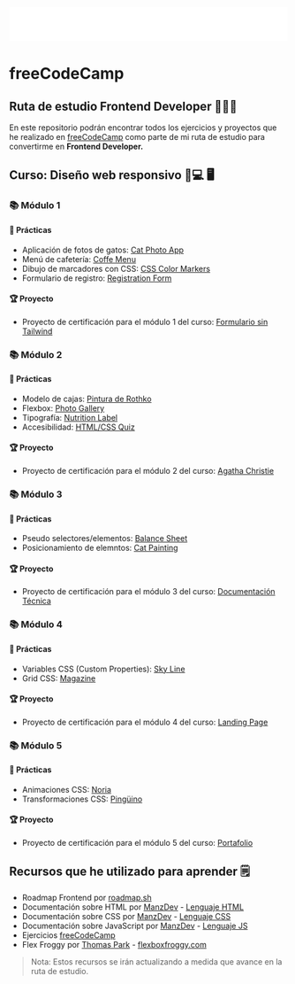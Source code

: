 ![Roadmap Frontend con freeCodeCamp](/assets/freeCodeCamp_logo.png)

# freeCodeCamp

## Ruta de estudio Frontend Developer 👨🏻‍💻

En este repositorio podrán encontrar todos los ejercicios y proyectos que he realizado en [freeCodeCamp](https://freecodecamp.org) como parte de mi ruta de estudio para convertirme en **Frontend Developer.**

## Curso: Diseño web responsivo 📱💻 🖥️

### 📚 Módulo 1

#### 🧩 Prácticas

- Aplicación de fotos de gatos: [Cat Photo App](https://jhangch.github.io/freeCodeCamp/Practicas/CatPhotoApp)
- Menú de cafetería: [Coffe Menu](https://jhangch.github.io/freeCodeCamp/Practicas/CoffeeMenu)
- Dibujo de marcadores con CSS: [CSS Color Markers](https://jhangch.github.io/freeCodeCamp/Practicas/CSSColorMarkers)
- Formulario de registro: [Registration Form](https://jhangch.github.io/freeCodeCamp/Practicas/RegistrationForm)

#### 🏆 Proyecto

- Proyecto de certificación para el módulo 1 del curso: [Formulario sin Tailwind](https://jhangch.github.io/freeCodeCamp/Proyectos/SurveyForm)

### 📚 Módulo 2

#### 🧩 Prácticas

- Modelo de cajas: [Pintura de Rothko](https://jhangch.github.io/freeCodeCamp/Practicas/RothkoPainting)
- Flexbox: [Photo Gallery](https://jhangch.github.io/freeCodeCamp/Practicas/CSSFlexboxPhotoGallery)
- Tipografía: [Nutrition Label](https://jhangch.github.io/freeCodeCamp/Practicas/NutritionLabel)
- Accesibilidad: [HTML/CSS Quiz](https://jhangch.github.io/freeCodeCamp/Practicas/HTMLCSSQuiz)

#### 🏆 Proyecto

- Proyecto de certificación para el módulo 2 del curso: [Agatha Christie]()

### 📚 Módulo 3

#### 🧩 Prácticas

- Pseudo selectores/elementos: [Balance Sheet](https://jhangch.github.io/freeCodeCamp/Practicas/BalanceSheet)
- Posicionamiento de elemntos: [Cat Painting](https://jhangch.github.io/freeCodeCamp/Practicas/CatPainting)

#### 🏆 Proyecto

- Proyecto de certificación para el módulo 3 del curso: [Documentación Técnica]()

### 📚 Módulo 4

#### 🧩 Prácticas

- Variables CSS (Custom Properties): [Sky Line]()
- Grid CSS: [Magazine]()

#### 🏆 Proyecto

- Proyecto de certificación para el módulo 4 del curso: [Landing Page]()

### 📚 Módulo 5

#### 🧩 Prácticas

- Animaciones CSS: [Noria]()
- Transformaciones CSS: [Pingüino]()

#### 🏆 Proyecto

- Proyecto de certificación para el módulo 5 del curso: [Portafolio]()

## Recursos que he utilizado para aprender 🗒️

- Roadmap Frontend por [roadmap.sh](https://roadmap.sh/frontend)
- Documentación sobre HTML por [ManzDev](https://manz.dev) - [Lenguaje HTML](https://lenguajehtml.com)
- Documentación sobre CSS por [ManzDev](https://manz.dev) - [Lenguaje CSS](https://lenguajecss.com)
- Documentación sobre JavaScript por [ManzDev](https://manz.dev) - [Lenguaje JS](https://lenguajejs.com)
- Ejercicios [freeCodeCamp](https://www.freecodecamp.org/espanol/learn/2022/responsive-web-design/)
- Flex Froggy por [Thomas Park](https://thomaspark.co/) - [flexboxfroggy.com](https://flexboxfroggy.com/)

> Nota: Estos recursos se irán actualizando a medida que avance en la ruta de estudio.
